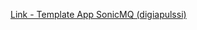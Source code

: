 [Link - Template App SonicMQ (digiapulssi)](https://github.com/digiapulssi/zabbix-sonicmq-monitoring)
